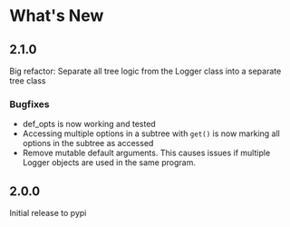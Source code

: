 # What's New
## 2.1.0
Big refactor: Separate all tree logic from the Logger class into a separate tree class

### Bugfixes
- def_opts is now working and tested
- Accessing multiple options in a subtree with `get()` is now marking all options in the subtree as accessed
- Remove mutable default arguments. This causes issues if multiple Logger objects are used in the same program.

## 2.0.0
Initial release to pypi